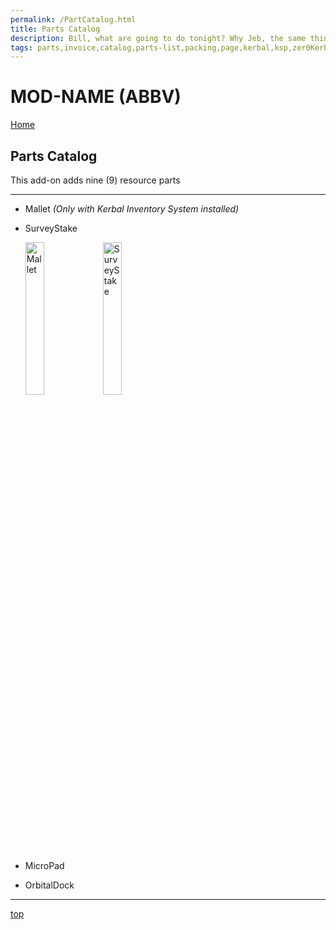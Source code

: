 ```yaml
---
permalink: /PartCatalog.html
title: Parts Catalog
description: Bill, what are going to do tonight? Why Jeb, the same thing we do every night, Take over the world!
tags: parts,invoice,catalog,parts-list,packing,page,kerbal,ksp,zer0Kerbal,zedK
---
```


<!-- PartsCatalog.md v1.1.4.0
MOD-NAME (ABBV)
created: 01 Feb 2022
updated: 15 May 2022 -->

<script src="https://kit.fontawesome.com/0ea5493613.js" crossorigin="anonymous"></script>
<i class="fa-solid fa-explosion fa-beat-fade fa-3x" style="--fa-beat-fade-opacity: 0.1; --fa-beat-fade-scale: 1.25;color: #FF7E03" ></i>

# MOD-NAME (ABBV)

[Home](./index.md)

## Parts Catalog

This add-on adds nine (9) resource parts

---

* Mallet *(Only with Kerbal Inventory System installed)*
* SurveyStake

  <img src="https://raw.githubusercontent.com/zer0Kerbal/NotSoSimpleConstruction/master/GameData/NotSoSimpleConstruction/Parts/%40thumbs/ElMallet_icon.png" alt="Mallet" width="25%" height="25%" /> <img src="https://raw.githubusercontent.com/zer0Kerbal/NotSoSimpleConstruction/master/GameData/NotSoSimpleConstruction/Parts/%40thumbs/ELSurveyStake_icon.png" alt="SurveyStake" width="25%" height="25%" />

* MicroPad
* OrbitalDock

---

[top](#Parts-Catalog)

<!-- this file CC BY-ND 4.0 by zer0Kerbal -->